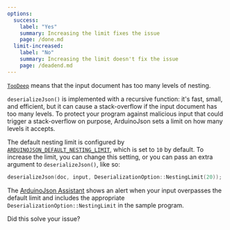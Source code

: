 ```yaml
---
options:
  success:
    label: "Yes"
    summary: Increasing the limit fixes the issue
    page: /done.md
  limit-increased:
    label: "No"
    summary: Increasing the limit doesn't fix the issue
    page: /deadend.md
---
```


[`TooDeep`](/v6/api/misc/deserializationerror/#toodeep) means that the input document has too many levels of nesting.

`deserializeJson()` is implemented with a recursive function: it's fast, small, and efficient, but it can cause a stack-overflow if the input document has too many levels. To protect your program against malicious input that could trigger a stack-overflow on purpose, ArduinoJson sets a limit on how many levels it accepts.

The default nesting limit is configured by [`ARDUINOJSON_DEFAULT_NESTING_LIMIT`](/v6/api/config/default_nesting_limit/), which is set to `10` by default. To increase the limit, you can change this setting, or you can pass an extra argument to `deserializeJson()`, like so:

```c++
deserializeJson(doc, input, DeserializationOption::NestingLimit(20));
```

The [ArduinoJson Assistant](/v6/assistant/) shows an alert when your input overpasses the default limit and includes the appropriate `DeserializationOption::NestingLimit` in the sample program.

Did this solve your issue?

